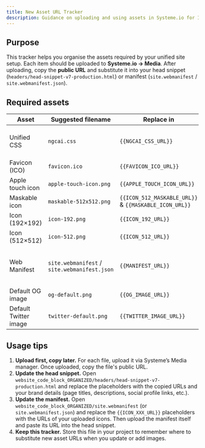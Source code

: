 ```yaml
---
title: New Asset URL Tracker
description: Guidance on uploading and using assets in Systeme.io for InsightfulAffiliate/NextGenCopyAI
---
```


## Purpose

This tracker helps you organise the assets required by your unified site setup. Each item should be uploaded to **Systeme.io → Media**. After uploading, copy the **public URL** and substitute it into your head snippet (`headers/head-snippet-v7-production.html`) or manifest (`site.webmanifest` / `site.webmanifest.json`).

## Required assets

| Asset | Suggested filename | Replace in | Notes |
|---|---|---|---|
| Unified CSS | `ngcai.css` | `{{NGCAI_CSS_URL}}` | Upload the CSS file located at `website_code_block_ORGANIZED/assets/ngcai.css`. Copy the public URL from Systeme and paste into `headers/head-snippet-v7-production.html`. |
| Favicon (ICO) | `favicon.ico` | `{{FAVICON_ICO_URL}}` | Use a 32×32 or 64×64 `.ico` file. Upload and copy its URL. |
| Apple touch icon | `apple-touch-icon.png` | `{{APPLE_TOUCH_ICON_URL}}` | 180×180 PNG for iOS homescreen bookmarking. |
| Maskable icon | `maskable-512x512.png` | `{{ICON_512_MASKABLE_URL}}` & `{{MASKABLE_ICON_URL}}` | Use a 512×512 PNG with safe margins for Android adaptive icons. |
| Icon (192×192) | `icon-192.png` | `{{ICON_192_URL}}` | Optional, used by some browsers. |
| Icon (512×512) | `icon-512.png` | `{{ICON_512_URL}}` | General purpose high‑resolution icon. |
| Web Manifest | `site.webmanifest` / `site.webmanifest.json` | `{{MANIFEST_URL}}` | Upload the provided manifest (either extension works—Systeme.io prefers `.json`). Replace the icon placeholders in the file with the URLs of your uploaded icons before uploading, or update the manifest after upload. |
| Default OG image | `og-default.png` | `{{OG_IMAGE_URL}}` | 1200×630 PNG used for social sharing previews. |
| Default Twitter image | `twitter-default.png` | `{{TWITTER_IMAGE_URL}}` | 1200×628 PNG used specifically for Twitter cards. |

## Usage tips

1. **Upload first, copy later.** For each file, upload it via Systeme’s Media manager. Once uploaded, copy the file's public URL.
2. **Update the head snippet.** Open `website_code_block_ORGANIZED/headers/head-snippet-v7-production.html` and replace the placeholders with the copied URLs and your brand details (page titles, descriptions, social profile links, etc.).
3. **Update the manifest.** Open `website_code_block_ORGANIZED/site.webmanifest` (or `site.webmanifest.json`) and replace the `{{ICON_XXX_URL}}` placeholders with the URLs of your uploaded icons. Then upload the manifest itself and paste its URL into the head snippet.
4. **Keep this tracker.** Store this file in your project to remember where to substitute new asset URLs when you update or add images.
